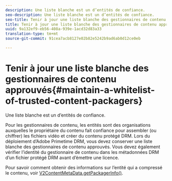 ```yaml
---
description: Une liste blanche est un d’entités de confiance.
seo-description: Une liste blanche est un d’entités de confiance.
seo-title: Tenir à jour une liste blanche des gestionnaires de contenu approuvés
title: Tenir à jour une liste blanche des gestionnaires de contenu approuvés
uuid: 9a132ef9-eb56-408a-939e-1acd32d83a33
translation-type: tm+mt
source-git-commit: 91cea7acb8127e02b82e5242b9ad6ab0d12ce0eb

---
```



# Tenir à jour une liste blanche des gestionnaires de contenu approuvés{#maintain-a-whitelist-of-trusted-content-packagers}

Une liste blanche est un d’entités de confiance.

Pour les gestionnaires de contenu, les entités sont des organisations auxquelles le propriétaire du contenu fait confiance pour assembler (ou chiffrer) les fichiers vidéo et créer du contenu protégé DRM. Lors du déploiement d’Adobe Primetime DRM, vous devez conserver une liste blanche des gestionnaires de contenu approuvés. Vous devez également vérifier l’identité du gestionnaire de contenu dans les métadonnées DRM d’un fichier protégé DRM avant d’émettre une licence.

Pour savoir comment obtenir des informations sur l’entité qui a compressé le contenu, voir [V2ContentMetaData.getPackagerInfo()](https://help.adobe.com/en_US/primetime/api/drm-apis/server/javadocs-flashaccess-pro/com/adobe/flashaccess/sdk/media/drm/keys/v2/V2ContentMetaData.html#getPackagerInfo()).
